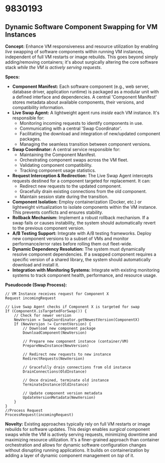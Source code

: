 # 9830193

## Dynamic Software Component Swapping for VM Instances

**Concept:** Enhance VM responsiveness and resource utilization by enabling *live* swapping of software components within running VM instances, independent of full VM restarts or image rebuilds. This goes beyond simply adding/removing containers; it's about surgically altering the core software stack *while the VM is actively serving requests*.

**Specs:**

*   **Component Manifest:** Each software component (e.g., web server, database driver, application runtime) is packaged as a modular unit with a defined interface and dependencies. A central 'Component Manifest' stores metadata about available components, their versions, and compatibility information.
*   **Live Swap Agent:** A lightweight agent runs *inside* each VM instance. It's responsible for:
    *   Monitoring incoming requests to identify components in use.
    *   Communicating with a central 'Swap Coordinator'.
    *   Facilitating the download and integration of new/updated component packages.
    *   Managing the seamless transition between component versions.
*   **Swap Coordinator:** A central service responsible for:
    *   Maintaining the Component Manifest.
    *   Orchestrating component swaps across the VM fleet.
    *   Validating component compatibility.
    *   Tracking component usage statistics.
*   **Request Interception & Redirection:** The Live Swap Agent intercepts requests destined for a component targeted for replacement. It can:
    *   Redirect new requests to the updated component.
    *   Gracefully drain existing connections from the old component.
    *   Maintain session state during the transition.
*   **Component Isolation:** Employ containerization (Docker, etc.) or lightweight virtualization to isolate components within the VM instance. This prevents conflicts and ensures stability.
*   **Rollback Mechanism:** Implement a robust rollback mechanism. If a swap fails or causes instability, the system should automatically revert to the previous component version.
*   **A/B Testing Support:** Integrate with A/B testing frameworks. Deploy new component versions to a subset of VMs and monitor performance/error rates before rolling them out fleet-wide.
*   **Dynamic Dependency Resolution:** The system must dynamically resolve component dependencies.  If a swapped component requires a specific version of a shared library, the system should automatically download and install it.
*   **Integration with Monitoring Systems:** Integrate with existing monitoring systems to track component health, performance, and resource usage.

**Pseudocode (Swap Process):**

```
// VM Instance receives request for Component X
Request incomingRequest

// Live Swap Agent checks if Component X is targeted for swap
If (ComponentX.isTargetedForSwap()) {
    // Check for newer version
    NewVersion = SwapCoordinator.getNewestVersion(ComponentX)
    If (NewVersion != CurrentVersion) {
        // Download new component package
        DownloadComponent(NewVersion)

        // Prepare new component instance (container/VM)
        PrepareNewInstance(NewVersion)

        // Redirect new requests to new instance
        RedirectRequests(NewVersion)

        // Gracefully drain connections from old instance
        DrainConnections(OldInstance)

        // Once drained, terminate old instance
        TerminateInstance(OldInstance)

        // Update component version metadata
        UpdateVersionMetadata(NewVersion)
    }
}
//Process Request
ProcessRequest(incomingRequest)
```

**Novelty:** Existing approaches typically rely on full VM restarts or image rebuilds for software updates. This design enables *surgical* component swaps while the VM is actively serving requests, minimizing downtime and maximizing resource utilization. It's a finer-grained approach than container orchestration and allows for dynamic software configuration changes without disrupting running applications. It builds on containerization by adding a layer of dynamic component management on *top* of it.